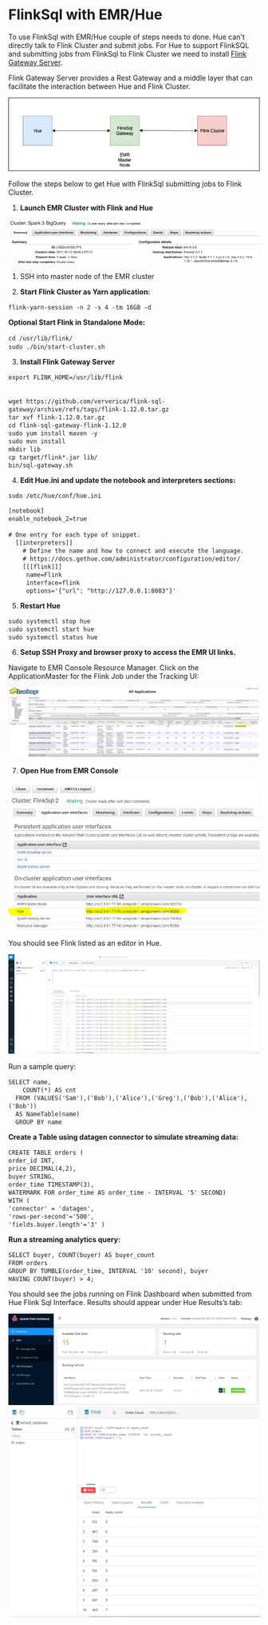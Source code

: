 # FlinkSql with EMR/Hue

To use FlinkSql with EMR/Hue couple of steps needs to done. Hue can't directly talk to Flink Cluster and submit jobs. For Hue to support FlinkSQL and submitting jobs from FlinkSql to Flink Cluster we need to install <a href="https://github.com/ververica/flink-sql-gateway/">Flink Gateway Server</a>.

Flink Gateway Server provides a Rest Gateway and a middle layer that can facilitate the interaction between Hue and Flink Cluster.


<img src="img/arch.png">

Follow the steps below to get Hue with FlinkSql submitting jobs to Flink Cluster.

1. **Launch EMR Cluster with Flink and Hue** 

<img src="img/emr-cluster.png">

1. SSH into master node of the EMR cluster



2. **Start Flink Cluster as Yarn application:**

```
flink-yarn-session -n 2 -s 4 -tm 16GB -d
```

**Optional Start Flink in Standalone Mode:**

```cd /usr/lib/flink/```  
```sudo ./bin/start-cluster.sh```


3. **Install Flink Gateway Server**

```sudo yum install git -y
export FLINK_HOME=/usr/lib/flink


wget https://github.com/ververica/flink-sql-gateway/archive/refs/tags/flink-1.12.0.tar.gz
tar xvf flink-1.12.0.tar.gz
cd flink-sql-gateway-flink-1.12.0
sudo yum install maven -y
sudo mvn install
mkdir lib
cp target/flink*.jar lib/
bin/sql-gateway.sh
```

4. **Edit Hue.ini and update the notebook and interpreters sections:** 

```
sudo /etc/hue/conf/hue.ini
```

```
[notebook]
enable_notebook_2=true

# One entry for each type of snippet.
  [[interpreters]]
    # Define the name and how to connect and execute the language.
    # https://docs.gethue.com/administrator/configuration/editor/
    [[[flink]]]
     name=Flink
     interface=flink
     options='{"url": "http://127.0.0.1:8083"}'
```

5. **Restart Hue**

```
sudo systemctl stop hue
sudo systemctl start hue
sudo systemctl status hue
```

6. **Setup SSH Proxy and browser proxy to access the EMR UI links.**

Navigate to EMR Console Resource Manager. Click on the ApplicationMaster for the Flink Job under the Tracking UI:

<img src="img/emr-console.png">

7. **Open Hue from EMR Console**

<img src="img/emr-ui.png">

You should see Flink listed as an editor in Hue.

<img src="img/hue-ui.png">
     
Run a sample query:

```
SELECT name, 
    COUNT(*) AS cnt 
  FROM (VALUES('Sam'),('Bob'),('Alice'),('Greg'),('Bob'),('Alice'),('Bob')) 
  AS NameTable(name) 
  GROUP BY name
```

**Create a Table using datagen connector to simulate streaming data:**

```
CREATE TABLE orders (
order_id INT,
price DECIMAL(4,2),
buyer STRING,
order_time TIMESTAMP(3),
WATERMARK FOR order_time AS order_time - INTERVAL '5' SECOND)
WITH (
'connector' = 'datagen',
'rows-per-second'='500',
'fields.buyer.length'='3' )
```

**Run a streaming analytics query:**
```
SELECT buyer, COUNT(buyer) AS buyer_count
FROM orders
GROUP BY TUMBLE(order_time, INTERVAL '10' second), buyer
HAVING COUNT(buyer) > 4;
```

You should see the jobs running on Flink Dashboard when submitted from Hue Flink Sql Interface. Results should appear under Hue Results’s tab:

<img src="img/flink-dashboard.png">
<img src="img/flink-query.png">






